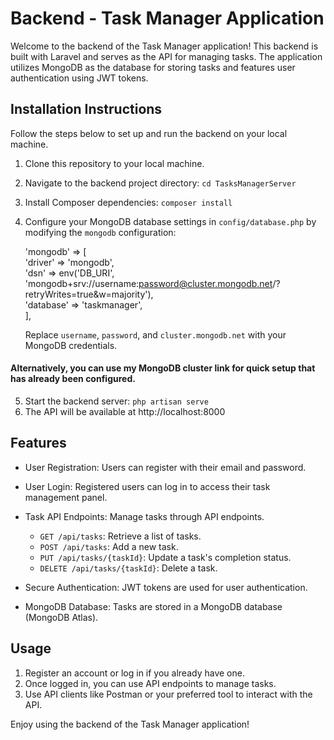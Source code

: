 # Backend - Task Manager Application

Welcome to the backend of the Task Manager application! This backend is built with Laravel and serves as the API for managing tasks. The application utilizes MongoDB as the database for storing tasks and features user authentication using JWT tokens.

## Installation Instructions

Follow the steps below to set up and run the backend on your local machine.

1. Clone this repository to your local machine.
2. Navigate to the backend project directory: `cd TasksManagerServer`
3. Install Composer dependencies: `composer install`
4. Configure your MongoDB database settings in `config/database.php` by modifying the `mongodb` configuration:  
  
    'mongodb' => [  
        'driver' => 'mongodb',  
        'dsn' => env('DB_URI', 'mongodb+srv://username:password@cluster.mongodb.net/?retryWrites=true&w=majority'),  
        'database' => 'taskmanager',  
    ],
     
    Replace `username`, `password`, and `cluster.mongodb.net` with your MongoDB credentials.
      
#### Alternatively, you can use my MongoDB cluster link for quick setup that has already been configured.

5. Start the backend server: `php artisan serve`
6. The API will be available at http://localhost:8000


## Features

- User Registration: Users can register with their email and password.
- User Login: Registered users can log in to access their task management panel.
- Task API Endpoints: Manage tasks through API endpoints.
  - `GET /api/tasks`: Retrieve a list of tasks.
  - `POST /api/tasks`: Add a new task.
  - `PUT /api/tasks/{taskId}`: Update a task's completion status.
  - `DELETE /api/tasks/{taskId}`: Delete a task.

- Secure Authentication: JWT tokens are used for user authentication.
- MongoDB Database: Tasks are stored in a MongoDB database (MongoDB Atlas).

## Usage

1. Register an account or log in if you already have one.
2. Once logged in, you can use API endpoints to manage tasks.
3. Use API clients like Postman or your preferred tool to interact with the API.

Enjoy using the backend of the Task Manager application!
